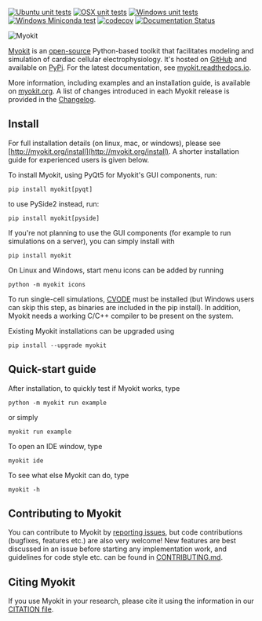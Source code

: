 [![Ubuntu unit tests](https://github.com/MichaelClerx/myokit/workflows/Ubuntu%20unit%20tests/badge.svg)](https://github.com/MichaelClerx/myokit/actions?query=workflow%3A"Ubuntu+unit+tests")
[![OSX unit tests](https://github.com/MichaelClerx/myokit/workflows/OSX%20unit%20tests/badge.svg)](https://github.com/MichaelClerx/myokit/actions?query=workflow%3A"OSX+unit+tests")
[![Windows unit tests](https://github.com/MichaelClerx/myokit/workflows/Windows%20unit%20tests/badge.svg)](https://github.com/MichaelClerx/myokit/actions?query=workflow%3A"Windows+unit+tests")
[![Windows Miniconda test](https://github.com/MichaelClerx/myokit/workflows/Windows%20Miniconda%20test/badge.svg)](https://github.com/MichaelClerx/myokit/actions?query=workflow%3A"Windows+Miniconda+test")
[![codecov](https://codecov.io/gh/MichaelClerx/myokit/branch/main/graph/badge.svg)](https://codecov.io/gh/MichaelClerx/myokit)
[![Documentation Status](https://readthedocs.org/projects/myokit/badge/?version=latest)](https://myokit.readthedocs.io/?badge=latest)

![Myokit](http://myokit.org/static/img/logo.png)

[Myokit](http://myokit.org) is an [open-source](https://github.com/MichaelClerx/myokit/blob/main/LICENSE.txt) Python-based toolkit that facilitates modeling and simulation of cardiac cellular electrophysiology.
It's hosted on [GitHub](https://github.com/MichaelClerx/myokit/) and available on [PyPi](https://pypi.org/project/myokit/).
For the latest documentation, see [myokit.readthedocs.io](https://myokit.readthedocs.io/).

More information, including examples and an installation guide, is available on [myokit.org](http://myokit.org).
A list of changes introduced in each Myokit release is provided in the [Changelog](https://github.com/MichaelClerx/myokit/blob/main/CHANGELOG.md).


## Install

For full installation details (on linux, mac, or windows), please see [http://myokit.org/install](http://myokit.org/install).
A shorter installation guide for experienced users is given below.

To install Myokit, using PyQt5 for Myokit's GUI components, run:

    pip install myokit[pyqt]
    
to use PySide2 instead, run:
    
    pip install myokit[pyside]
    
If you're not planning to use the GUI components (for example to run simulations on a server), you can simply install with

    pip install myokit

On Linux and Windows, start menu icons can be added by running

    python -m myokit icons

To run single-cell simulations, [CVODE](https://computation.llnl.gov/projects/sundials/sundials-software) must be installed (but Windows users can skip this step, as binaries are included in the pip install).
In addition, Myokit needs a working C/C++ compiler to be present on the system.

Existing Myokit installations can be upgraded using

    pip install --upgrade myokit


## Quick-start guide

After installation, to quickly test if Myokit works, type

    python -m myokit run example
    
or simply

    myokit run example
    
To open an IDE window, type

    myokit ide

To see what else Myokit can do, type

    myokit -h
    

## Contributing to Myokit

You can contribute to Myokit by [reporting issues](https://github.com/MichaelClerx/myokit/issues), but code contributions (bugfixes, features etc.) are also very welcome!
New features are best discussed in an issue before starting any implementation work, and guidelines for code style etc. can be found in [CONTRIBUTING.md](./CONTRIBUTING.md).


## Citing Myokit

If you use Myokit in your research, please cite it using the information in our [CITATION file](./CITATION).

